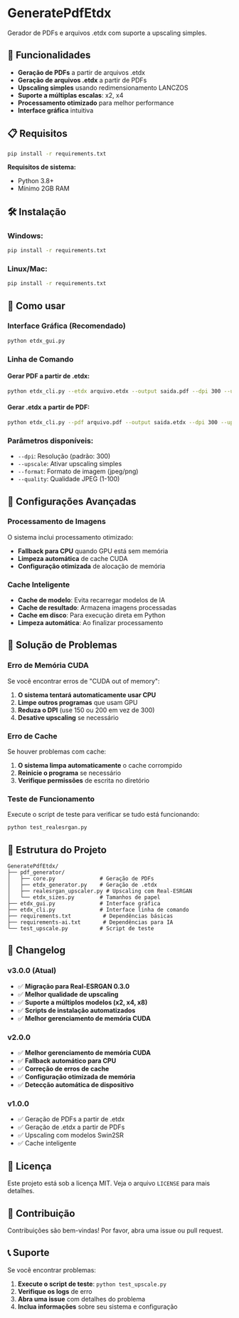 # GeneratePdfEtdx

Gerador de PDFs e arquivos .etdx com suporte a upscaling simples.

## 🚀 Funcionalidades

- **Geração de PDFs** a partir de arquivos .etdx
- **Geração de arquivos .etdx** a partir de PDFs
- **Upscaling simples** usando redimensionamento LANCZOS
- **Suporte a múltiplas escalas**: x2, x4
- **Processamento otimizado** para melhor performance
- **Interface gráfica** intuitiva

## 📋 Requisitos

```bash
pip install -r requirements.txt
```

**Requisitos de sistema:**
- Python 3.8+
- Mínimo 2GB RAM

## 🛠️ Instalação

### Windows:
```bash
pip install -r requirements.txt
```

### Linux/Mac:
```bash
pip install -r requirements.txt
```

## 🎯 Como usar

### Interface Gráfica (Recomendado)
```bash
python etdx_gui.py
```

### Linha de Comando

#### Gerar PDF a partir de .etdx:
```bash
python etdx_cli.py --etdx arquivo.etdx --output saida.pdf --dpi 300 --upscale
```

#### Gerar .etdx a partir de PDF:
```bash
python etdx_cli.py --pdf arquivo.pdf --output saida.etdx --dpi 300 --upscale
```

### Parâmetros disponíveis:
- `--dpi`: Resolução (padrão: 300)
- `--upscale`: Ativar upscaling simples
- `--format`: Formato de imagem (jpeg/png)
- `--quality`: Qualidade JPEG (1-100)

## 🔧 Configurações Avançadas

### Processamento de Imagens

O sistema inclui processamento otimizado:
- **Fallback para CPU** quando GPU está sem memória
- **Limpeza automática** de cache CUDA
- **Configuração otimizada** de alocação de memória

### Cache Inteligente

- **Cache de modelo**: Evita recarregar modelos de IA
- **Cache de resultado**: Armazena imagens processadas
- **Cache em disco**: Para execução direta em Python
- **Limpeza automática**: Ao finalizar processamento

## 🐛 Solução de Problemas

### Erro de Memória CUDA
Se você encontrar erros de "CUDA out of memory":

1. **O sistema tentará automaticamente usar CPU**
2. **Limpe outros programas** que usam GPU
3. **Reduza o DPI** (use 150 ou 200 em vez de 300)
4. **Desative upscaling** se necessário

### Erro de Cache
Se houver problemas com cache:

1. **O sistema limpa automaticamente** o cache corrompido
2. **Reinicie o programa** se necessário
3. **Verifique permissões** de escrita no diretório

### Teste de Funcionamento
Execute o script de teste para verificar se tudo está funcionando:

```bash
python test_realesrgan.py
```

## 📁 Estrutura do Projeto

```
GeneratePdfEtdx/
├── pdf_generator/
│   ├── core.py              # Geração de PDFs
│   ├── etdx_generator.py    # Geração de .etdx
│   ├── realesrgan_upscaler.py # Upscaling com Real-ESRGAN
│   └── etdx_sizes.py        # Tamanhos de papel
├── etdx_gui.py              # Interface gráfica
├── etdx_cli.py              # Interface linha de comando
├── requirements.txt          # Dependências básicas
├── requirements-ai.txt       # Dependências para IA
└── test_upscale.py          # Script de teste
```

## 🔄 Changelog

### v3.0.0 (Atual)
- ✅ **Migração para Real-ESRGAN 0.3.0**
- ✅ **Melhor qualidade de upscaling**
- ✅ **Suporte a múltiplos modelos (x2, x4, x8)**
- ✅ **Scripts de instalação automatizados**
- ✅ **Melhor gerenciamento de memória CUDA**

### v2.0.0
- ✅ **Melhor gerenciamento de memória CUDA**
- ✅ **Fallback automático para CPU**
- ✅ **Correção de erros de cache**
- ✅ **Configuração otimizada de memória**
- ✅ **Detecção automática de dispositivo**

### v1.0.0
- ✅ Geração de PDFs a partir de .etdx
- ✅ Geração de .etdx a partir de PDFs
- ✅ Upscaling com modelos Swin2SR
- ✅ Cache inteligente

## 📄 Licença

Este projeto está sob a licença MIT. Veja o arquivo `LICENSE` para mais detalhes.

## 🤝 Contribuição

Contribuições são bem-vindas! Por favor, abra uma issue ou pull request.

## 📞 Suporte

Se você encontrar problemas:

1. **Execute o script de teste**: `python test_upscale.py`
2. **Verifique os logs** de erro
3. **Abra uma issue** com detalhes do problema
4. **Inclua informações** sobre seu sistema e configuração 